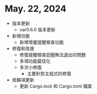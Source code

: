 # May. 22, 2024
* 版本更新
  + var0.6.0 版本更新
* 新增功能
  + 新增增量提醒檢查功能
* 修復和改進
  + 修復提醒檢查迴圈無法退出的問題
  + 多項功能最佳化
  + 多次小修復
    - 主要針對主程式的修復
* 依賴項更新
  + 更新 Cargo.lock 和 Cargo.toml 檔案
